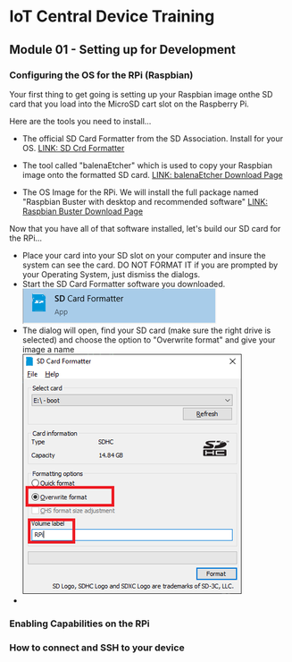 # IoT Central Device Training
## Module 01 - Setting up for Development

### Configuring the OS for the RPi (Raspbian)
Your first thing to get going is setting up  your Raspbian image onthe  SD card that you load into the MicroSD cart slot on the Raspberry Pi.

Here are the tools you need to install...

* The official SD Card Formatter from the SD Association. Install for your OS. [LINK: SD Crd Formatter](https://www.sdcard.org/downloads/formatter/)

* The tool called "balenaEtcher" which is used to copy your Raspbian image onto the formatted SD card. [LINK: balenaEtcher Download Page](https://www.balena.io/etcher/)

* The OS Image for the RPi. We will install the full package named "Raspbian Buster with desktop and recommended software" [LINK: Raspbian Buster Download Page](https://www.raspberrypi.org/downloads/raspbian/)

Now that you have all of that software installed, let's build our SD card for the RPi...

* Place your card into your SD slot on your computer and insure the system can see the card. DO NOT FORMAT IT if you are prompted by your Operating System, just dismiss the dialogs.
* Start the SD Card Formatter software you downloaded. ![alt text](./Assets/sd-formatter-app.png "SD Card Formatter")
* The dialog will open, find your SD card (make sure the right drive is selected) and choose the option to "Overwrite format" and give your image a name 
![alt text](./Assets/../../Assets/sd-formatter-dialog.png "SD Card Formatter")
* 

### Enabling Capabilities on the RPi
### How to connect and SSH to your device
